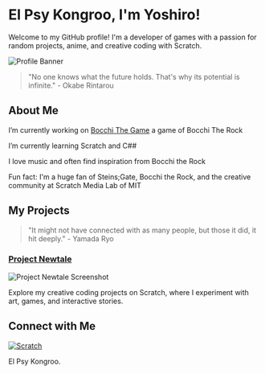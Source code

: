 # El Psy Kongroo, I'm Yoshiro!

Welcome to my GitHub profile! I'm a developer of games with a passion for random projects, anime, and creative coding with Scratch.

![Profile Banner](https://media.discordapp.net/attachments/957041849044959312/1337223938425491476/YoshiroBocchi.png?ex=67a6aa57&is=67a558d7&hm=0fec965d5a2d28b455b782902e466221e90a595f15c0247959d77561b22c5d6b&=&format=webp&quality=lossless&width=1024&height=576)

> "No one knows what the future holds. That's why its potential is infinite." - Okabe Rintarou

## About Me

I’m currently working on [Bocchi The Game](https://github.com/Yoshiro-FakeCPU/ProjectXYZ) a game of Bocchi The Rock

I’m currently learning Scratch and C##

I love music and often find inspiration from Bocchi the Rock

Fun fact: I'm a huge fan of Steins;Gate, Bocchi the Rock, and the creative community at Scratch Media Lab of MIT

## My Projects

> "It might not have connected with as many people, but those it did, it hit deeply." - Yamada Ryo

### [Project Newtale](https://scratch.mit.edu/users/Kauale2/)
![Project Newtale Screenshot](https://media.discordapp.net/attachments/957041849044959312/1337223713342357596/image.png?ex=67a6aa21&is=67a558a1&hm=37a4a6651703b5d1f439a1b3591fba12f98ab259ed965bdd0e3f2e9813408ad3&=&format=webp&quality=lossless&width=863&height=644)

Explore my creative coding projects on Scratch, where I experiment with art, games, and interactive stories.

## Connect with Me

[![Scratch](https://img.shields.io/badge/-Scratch-4D97FF?logo=scratch&logoColor=white&style=for-the-badge)](https://scratch.mit.edu/users/Kauale2/)

El Psy Kongroo.
